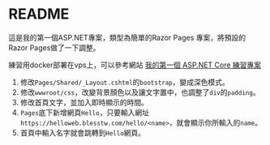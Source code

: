 # README
這是我的第一個ASP.NET專案，類型為簡單的Razor Pages 專案，將預設的Razor Pages做了一下調整。

練習用docker部署在vps上，可以參考網站
[我的第一個 ASP.NET Core 練習專案](https://helloweb.blesstw.com)


1. 修改`Pages/Shared/_Layout.cshtml`的`bootstrap`，變成深色模式。
2. 修改`wwwroot/css`，改變背景顏色以及讓文字置中，也調整了`div`的`padding`。
3. 修改首頁文字，並加入即時顯示的時間。
4. `Pages`底下新增網頁`Hello`，只要輸入網址`https://helloweb.blesstw.com/hello/<name>`，就會顯示你所輸入的`name`。
5. 首頁中輸入名字就會跳轉到`Hello`網頁。